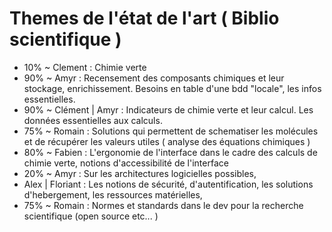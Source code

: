 # Themes de l'état de l'art ( Biblio scientifique )

- 10% ~ Clement : Chimie verte
- 90% ~ Amyr : Recensement des composants chimiques et leur stockage, enrichissement. Besoins en table d'une bdd "locale", les infos essentielles.
- 90% ~ Clément | Amyr : Indicateurs de chimie verte et leur calcul. Les données essentielles aux calculs.
- 75% ~ Romain : Solutions qui permettent de schematiser les molécules et de récupérer les valeurs utiles ( analyse des équations chimiques )
- 80% ~ Fabien : L'ergonomie de l'interface dans le cadre des calculs de chimie verte, notions d'accessibilité de l'interface
- 20% ~ Amyr : Sur les architectures logicielles possibles,
- Alex | Floriant : Les notions de sécurité, d'autentification, les solutions d'hebergement,  les ressources matérielles,
- 75% ~ Romain : Normes et standards dans le dev pour la recherche scientifique (open source etc... )

